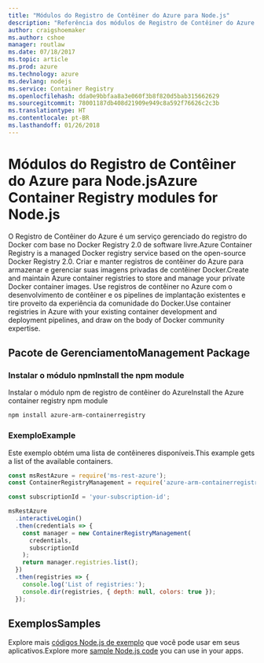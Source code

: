 ```yaml
---
title: "Módulos do Registro de Contêiner do Azure para Node.js"
description: "Referência dos módulos de Registro de Contêiner do Azure para Node.js"
author: craigshoemaker
ms.author: cshoe
manager: routlaw
ms.date: 07/18/2017
ms.topic: article
ms.prod: azure
ms.technology: azure
ms.devlang: nodejs
ms.service: Container Registry
ms.openlocfilehash: dda0e9bbfaa8a3e060f3b8f820d5bab315662629
ms.sourcegitcommit: 78001187db408d21909e949c8a592f76626c2c3b
ms.translationtype: HT
ms.contentlocale: pt-BR
ms.lasthandoff: 01/26/2018
---
```

# <a name="azure-container-registry-modules-for-nodejs"></a><span data-ttu-id="51c83-103">Módulos do Registro de Contêiner do Azure para Node.js</span><span class="sxs-lookup"><span data-stu-id="51c83-103">Azure Container Registry modules for Node.js</span></span>

<span data-ttu-id="51c83-104">O Registro de Contêiner do Azure é um serviço gerenciado do registro do Docker com base no Docker Registry 2.0 de software livre.</span><span class="sxs-lookup"><span data-stu-id="51c83-104">Azure Container Registry is a managed Docker registry service based on the open-source Docker Registry 2.0.</span></span> <span data-ttu-id="51c83-105">Criar e manter registros de contêiner do Azure para armazenar e gerenciar suas imagens privadas de contêiner Docker.</span><span class="sxs-lookup"><span data-stu-id="51c83-105">Create and maintain Azure container registries to store and manage your private Docker container images.</span></span> <span data-ttu-id="51c83-106">Use registros de contêiner no Azure com o desenvolvimento de contêiner e os pipelines de implantação existentes e tire proveito da experiência da comunidade do Docker.</span><span class="sxs-lookup"><span data-stu-id="51c83-106">Use container registries in Azure with your existing container development and deployment pipelines, and draw on the body of Docker community expertise.</span></span>

## <a name="management-package"></a><span data-ttu-id="51c83-107">Pacote de Gerenciamento</span><span class="sxs-lookup"><span data-stu-id="51c83-107">Management Package</span></span>

### <a name="install-the-npm-module"></a><span data-ttu-id="51c83-108">Instalar o módulo npm</span><span class="sxs-lookup"><span data-stu-id="51c83-108">Install the npm module</span></span>

<span data-ttu-id="51c83-109">Instalar o módulo npm de registro de contêiner do Azure</span><span class="sxs-lookup"><span data-stu-id="51c83-109">Install the Azure container registry npm module</span></span>

```bash
npm install azure-arm-containerregistry
```

### <a name="example"></a><span data-ttu-id="51c83-110">Exemplo</span><span class="sxs-lookup"><span data-stu-id="51c83-110">Example</span></span>

<span data-ttu-id="51c83-111">Este exemplo obtém uma lista de contêineres disponíveis.</span><span class="sxs-lookup"><span data-stu-id="51c83-111">This example gets a list of the available containers.</span></span>

```javascript
const msRestAzure = require('ms-rest-azure');
const ContainerRegistryManagement = require('azure-arm-containerregistry');

const subscriptionId = 'your-subscription-id';

msRestAzure
  .interactiveLogin()
  .then(credentials => {
    const manager = new ContainerRegistryManagement(
      credentials,
      subscriptionId
    );
    return manager.registries.list();
  })
  .then(registries => {
    console.log('List of registries:');
    console.dir(registries, { depth: null, colors: true });
  });
```

## <a name="samples"></a><span data-ttu-id="51c83-112">Exemplos</span><span class="sxs-lookup"><span data-stu-id="51c83-112">Samples</span></span>

<span data-ttu-id="51c83-113">Explore mais [códigos Node.js de exemplo](https://azure.microsoft.com/resources/samples/?platform=nodejs) que você pode usar em seus aplicativos.</span><span class="sxs-lookup"><span data-stu-id="51c83-113">Explore more [sample Node.js code](https://azure.microsoft.com/resources/samples/?platform=nodejs) you can use in your apps.</span></span>
